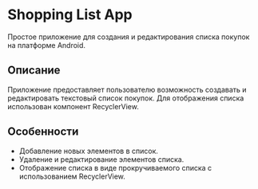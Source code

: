 # Shopping List App

Простое приложение для создания и редактирования списка покупок на платформе Android.

## Описание

Приложение предоставляет пользователю возможность создавать и редактировать текстовый список покупок. Для отображения списка использован компонент RecyclerView.

## Особенности

- Добавление новых элементов в список.
- Удаление и редактирование элементов списка.
- Отображение списка в виде прокручиваемого списка с использованием RecyclerView.
